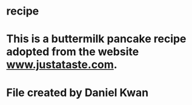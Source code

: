 # recipe
# This is a buttermilk pancake recipe adopted from the website www.justataste.com.  
# File created by Daniel Kwan
